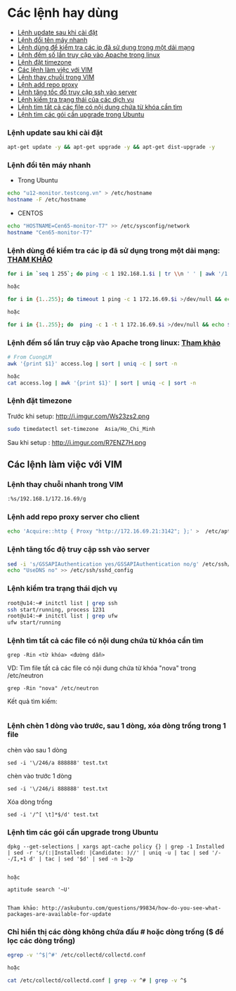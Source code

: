 Các lệnh hay dùng
==================


* [Lệnh update sau khi cài đặt](#update-upgrade-dist-upgrade)
* [Lệnh đổi tên máy nhanh ](#chang-names)
* [Lệnh dùng để kiểm tra các ip đã sử dụng trong một dải mạng](#check-range-ip)
* [Lệnh đếm số lần truy cập vào Apache trong linux](#count-access-ip)
* [Lệnh đặt timezone](#set-timezone)
* [Các lệnh làm việc với VIM](#VIM)
* [Lệnh thay chuỗi trong VIM](#thay-chuoi-vim)
* [Lệnh add repo proxy](#add-repo-proxy)
* [Lệnh tăng tốc đố truy cập ssh vào server](#ssh)
* [Lệnh kiểm tra trạng thái của các dịch vụ](#dichvu)
* [Lệnh tìm tất cả các file có nội dung chứa từ khóa cần tìm](#grep)
* [Lệnh tìm các gói cần upgrade trong Ubuntu](#packageupdate)

<a name="update-upgrade-dist-upgrade"></a>
### Lệnh update sau khi cài đặt 
```sh
apt-get update -y && apt-get upgrade -y && apt-get dist-upgrade -y
```

<a name="chang-names"> </a>
### Lệnh đổi tên máy nhanh 
- Trong Ubuntu
```sh
echo "u12-monitor.testcong.vn" > /etc/hostname
hostname -F /etc/hostname
```
- CENTOS
```sh
echo "HOSTNAME=Cen65-monitor-T7" >> /etc/sysconfig/network
hostname "Cen65-monitor-T7"
```

<a name="check-range-ip"> </a>
### Lệnh dùng để kiểm tra các ip đã sử dụng trong một dải mạng: [THAM KHẢO](http://etherealmind.com/tech-notes-ping-sweep-ip-subnet/)

```sh
for i in `seq 1 255`; do ping -c 1 192.168.1.$i | tr \\n ' ' | awk '/1 received/ {print $2}'; done 

hoặc

for i in {1..255}; do timeout 1 ping -c 1 172.16.69.$i >/dev/null && echo $_; done

hoặc

for i in {1..255}; do  ping -c 1 -t 1 172.16.69.$i >/dev/null && echo $_; done
```

<a name="count-access-ip"> </a>
### Lệnh đếm số lần truy cập vào Apache trong linux: [Tham khảo](http://frustratedtech.com/post/30324903133/count-ip-addresses-in-apache-access-logs)
```sh
# From CuongLM
awk '{print $1}' access.log | sort | uniq -c | sort -n

hoặc
cat access.log | awk '{print $1}' | sort | uniq -c | sort -n
```

<a name="set-timezone"> </a>
### Lệnh đặt timezone
Trước khi setup: http://i.imgur.com/Ws23zs2.png
```sh
sudo timedatectl set-timezone  Asia/Ho_Chi_Minh
```
Sau khi setup : http://i.imgur.com/R7ENZ7H.png

<a name="VIM"> </a>
## Các lệnh làm việc với VIM

<a name="thay-chuoi-vim"> </a>
### Lệnh thay chuỗi nhanh trong VIM
```sh
:%s/192.168.1/172.16.69/g
```
<a name="add-repo-proxy"></a>
### Lệnh add repo proxy server cho client
```sh
echo 'Acquire::http { Proxy "http://172.16.69.21:3142"; };' >  /etc/apt/apt.conf.d/02proxy
```
<a name="ssh"></a>
### Lệnh tăng tốc độ truy cập ssh vào server
```sh
sed -i 's/GSSAPIAuthentication yes/GSSAPIAuthentication no/g' /etc/ssh/sshd_config
echo "UseDNS no" >> /etc/ssh/sshd_config
```

<a name="dichvu"></a>
### Lệnh kiểm tra trạng thái dịch vụ
```sh
root@u14:~# initctl list | grep ssh
ssh start/running, process 1231
root@u14:~# initctl list | grep ufw
ufw start/running
```

<a name="grep"></a>
### Lệnh tìm tất cả các file có nội dung chứa từ khóa cần tìm
```
grep -Rin <từ khóa> <đường dẫn>
```
VD: Tìm file tất cả các file có nội dung chứa từ khóa "nova" trong /etc/neutron
```
grep -Rin "nova" /etc/neutron
```
Kết quả tìm kiếm:

<img class="image__pic js-image-pic" src="http://i.imgur.com/nMMb860.png" alt="" id="screenshot-image">

### Lệnh chèn 1 dòng vào trước, sau 1 dòng, xóa dòng trống trong 1 file
chèn vào sau 1 dòng
```
sed -i '\/246/a 888888' test.txt
```
chèn vào trước 1 dòng
```
sed -i '\/246/i 888888' test.txt
```
Xóa dòng trống
```
sed -i '/^[ \t]*$/d' test.txt
```

<a name="packageupdate"></a>
### Lệnh tìm các gói cần upgrade trong Ubuntu
```
dpkg --get-selections | xargs apt-cache policy {} | grep -1 Installed | sed -r 's/(:|Installed: |Candidate: )//' | uniq -u | tac | sed '/--/I,+1 d' | tac | sed '$d' | sed -n 1~2p


hoặc

aptitude search '~U'


Tham khảo: http://askubuntu.com/questions/99834/how-do-you-see-what-packages-are-available-for-update
```

<a name="egrep-filter"></a>
### Chỉ hiển thị các dòng không chứa đấu # hoặc dòng trống ($ để lọc các dòng trống)

```sh
egrep -v '^$|^#' /etc/collectd/collectd.conf

hoặc 

cat /etc/collectd/collectd.conf | grep -v ^# | grep -v ^$
```


